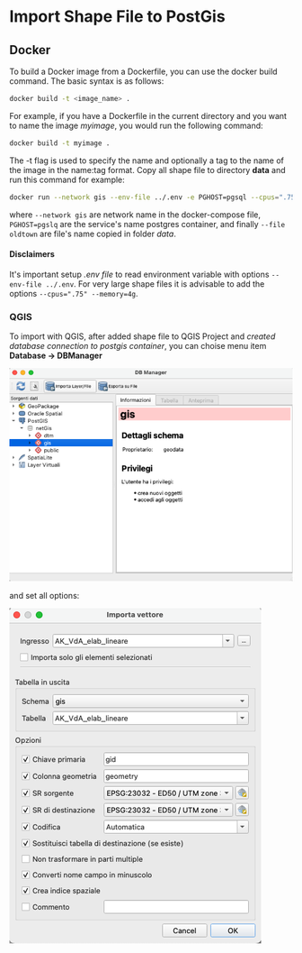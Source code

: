 # Import Shape File to PostGis

## Docker

To build a Docker image from a Dockerfile, you can use the docker build command. The basic syntax is as follows:

```bash
docker build -t <image_name> .
```

For example, if you have a Dockerfile in the current directory and you want to name the image *myimage*, you would run the following command:

```bash
docker build -t myimage .
```
The -t flag is used to specify the name and optionally a tag to the name of the image in the name:tag format.
Copy all shape file to directory **data** and run this command for example:

```bash
docker run --network gis --env-file ../.env -e PGHOST=pgsql --cpus=".75" --memory=4g gzileni/geodata-import python3 shape.py --file oldtown --schema gis
```

where `--network gis` are network name in the docker-compose file, `PGHOST=pgslq` are the service's name postgres container, and finally `--file oldtown` are file's name copied in folder *data*. 

#### Disclaimers
It's important setup *.env file* to read environment variable with options `--env-file ../.env`. 
For very large shape files it is advisable to add the options `--cpus=".75" --memory=4g`.

### QGIS
To import with QGIS, after added shape file to QGIS Project and *created database connection to postgis container*, you can choise menu item **Database -> DBManager**

![Database](./docs/database.png)

and set all options:

![Import](./docs/import.png)


